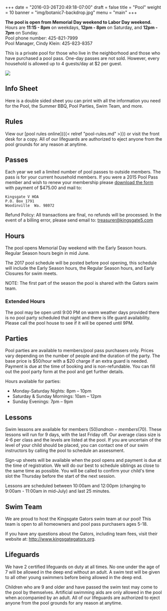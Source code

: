 +++
date = "2016-03-26T20:49:18-07:00"
draft = false
title = "Pool"
weight = 10
banner = "img/botanic7-backdrop.jpg"
menu = "main"
+++

<div class="alert alert-info" role="alert">
<strong>The pool is open from Memorial Day weekend to Labor Day weekend.</strong><br />
Hours are <strong>11:15 - 8pm</strong> on weekdays, <strong>12pm - 8pm</strong> on Saturday, and <strong>12pm - 7pm</strong> on Sunday. <br />
Pool phone number: 425-821-7999<br />
Pool Manager, Cindy Klein: 425-823-8357<br />
</div>

This is a private pool for those who live in the neighborhood and those who have purchased a pool pass. One-day passes are not sold. However, every household is allowed up to 4 guests/day at $2 per guest.
 
[<img src="../img/poolinfo-thumb.png" class="content-thumbnail" />](../pdf/poolinfo.pdf)
## Info Sheet

Here is a double sided sheet you can print with all the information you need for the Pool, the Summer BBQ, Pool Parties, Swim Team, and more.
 
## Rules

View our [pool rules online]({{< relref "pool-rules.md" >}}) or visit the front desk for a copy. All of our lifeguards are authorized to eject anyone from the pool grounds for any reason at anytime.
 
## Passes

Each year we sell a limited number of pool passes to outside members. The pass is for your current household members. If you were a 2015 Pool Pass member and wish to renew your membership please <a href="../pdf/kingsgate5-pooluse-2016.pdf">download the form</a> with payment of $475.00 and mail to:
 
    Kingsgate V HOA
    P.O. Box 1791
    Woodinville  Wa. 98072
 
Refund Policy: All transactions are final, no refunds will be processed. In the event of a billing error, please send email to: [treasurer@kingsgate5.com](mailto:treasurer@kingsgate5.com)
 
## Hours
 
The pool opens Memorial Day weekend with the Early Season hours. Regular Season hours begin in mid June.
 
The 2017 pool schedule will be posted before pool opening, this schedule will include the Early Season hours, the Regular Season hours, and Early Closures for swim meets.
 
NOTE: The first part of the season the pool is shared with the Gators swim team.
 
### Extended Hours

The pool may be open until 9:00 PM on warm weather days provided there is no pool party scheduled that night and there is life guard availability.  Please call the pool house to see if it will be opened until 9PM.
 
## Parties

Pool parties are available to members/pool pass purchasers only. Prices vary depending on the number of people and the duration of the party. The base price is $50/hour with a $20 charge if an extra guard is needed. Payment is due at the time of booking and is non-refundable. You can fill out the pool party form at the pool and get further details.

Hours available for parties:

- Monday-Saturday Nights: 8pm – 10pm
- Saturday & Sunday Mornings: 10am – 12pm
- Sunday Evenings: 7pm – 9pm
 
## Lessons

Swim lessons are available for members ($50) and non-members ($70). These lessons will run for 9 days, with the last Friday off.  Our average class size is 4-6 per class and the levels are listed at the pool.  If you are uncertain of the level of your child should be placed, you can contact one of our swim instructors by calling the pool to schedule an assessment.
 
Sign-up sheets will be available when the pool opens and payment is due at the time of registration.  We will do our best to schedule siblings as close to the same time as possible.  You will be called to confirm your child's time slot the Thursday before the start of the next session.
 
Lessons are scheduled between 10:00am and 12:00pm (changing to 9:00am - 11:00am in mid-July) and last 25 minutes.
 
## Swim Team

We are proud to host the Kingsgate Gators swim team at our pool!  This team is open to all homeowners and pool pass purchasers ages 5-18.
 
If you have any questions about the Gators, including team fees, visit their website at:
http://www.kingsgategators.org.
 
## Lifeguards

We have 2 certified lifeguards on duty at all times.  No one under the age of 7 will be allowed in the deep end without an adult.  A swim test will be given to all other young swimmers before being allowed in the deep end.
 
Children who are 9 and older and have passed the swim test may come to the pool by themselves.  Artificial swimming aids are only allowed in the pool when accompanied by an adult. All of our lifeguards are authorized to eject anyone from the pool grounds for any reason at anytime. 
 

